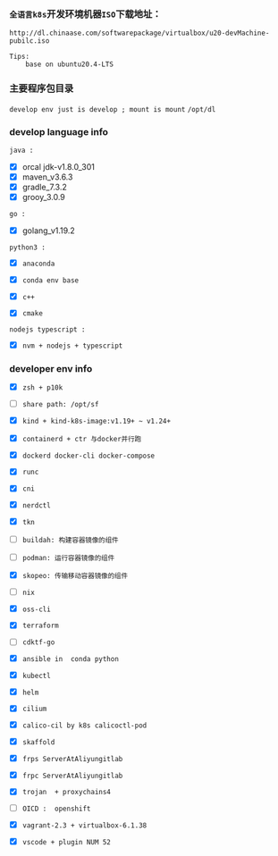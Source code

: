 
### `全语言k8s`开发环境机器`ISO`下载地址：

` http://dl.chinaase.com/softwarepackage/virtualbox/u20-devMachine-pubilc.iso `

```
Tips:
    base on ubuntu20.4-LTS
```

### 主要程序包目录
`develop env just is develop ; mount is mount`
`/opt/dl`

### develop language info

`java :`

- [x] orcal jdk-v1.8.0_301
- [x] maven_v3.6.3
- [x] gradle_7.3.2
- [x] grooy_3.0.9

`go :`

- [x] golang_v1.19.2

`python3 :`

- [x] `anaconda`
- [x] `conda env base`

- [x] `c++`
- [x] `cmake`

`nodejs typescript :`

- [x] `nvm + nodejs + typescript`


### developer env info

- [x] `zsh + p10k`
- [ ] `share path: /opt/sf`
- [x] `kind + kind-k8s-image:v1.19+ ~ v1.24+`
- [x] `containerd + ctr 与docker并行跑`
- [x] `dockerd docker-cli docker-compose`
- [x] `runc`
- [x] `cni`
- [x] `nerdctl`
- [x] `tkn`
- [ ] `buildah: 构建容器镜像的组件`
- [ ] `podman: 运行容器镜像的组件`
- [x] `skopeo: 传输移动容器镜像的组件`
- [ ] `nix`
- [x] `oss-cli`
- [x] `terraform`
- [ ] `cdktf-go`
- [x] `ansible in  conda python`
- [x] `kubectl`
- [x] `helm`
- [x] `cilium`
- [x] `calico-cil by k8s calicoctl-pod`
- [x] `skaffold`
- [x] `frps ServerAtAliyungitlab`
- [x] `frpc ServerAtAliyungitlab`
- [x] `trojan  + proxychains4`
- [ ] `OICD :  openshift`
- [x] `vagrant-2.3 + virtualbox-6.1.38`

- [x] `vscode + plugin NUM 52`
